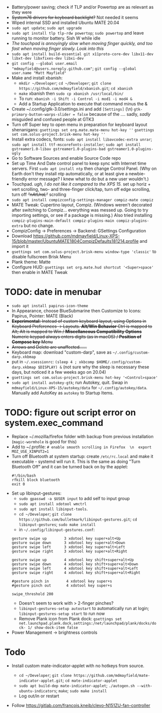 - Battery/power saving; check if TLP and/or Powertop are as relevant as they were
- ~~System76 drivers for keyboard backlight?~~ Not needed it seems
- Wiped internal SSD and installed Ubuntu MATE 20.04
- `sudo apt update`; `sudo apt upgrade`
- `sudo apt install tlp tlp-rdw powertop`; `sudo powertop` and leave running to monitor battery. 5ish W while idle
- *The touchpad is annoyingly slow when moving finger quickly, and too fast when moving finger slowly. Look into this*
- `sudo apt install build-essential git x11proto-core-dev libx11-dev libxt-dev libxfixes-dev libxi-dev`  
- `git config --global user.email "mdmayfield@users.noreply.github.com"`; `git config --global user.name "Matt Mayfield"`
- Make and install xbanish:
  - `mkdir ~/Developer`; `cd ~/Developer`; `git clone https://github.com/mdmayfield/xbanish.git`; `cd xbanish`
  - `make` xbanish then `sudo cp xbanish /usr/local/bin/`
  - To run: `xbanish -i Shift -i Control -i mod1 -i mod4 &`
  - Add a Startup Application to execute that command minus the &
- Create ~/.config/gtk-3.0/settings.ini and add `[Settings]` (\n) `gtk-primary-button-warps-slider = false` because of the .... sadly, *sadly* misguided and confused people at GTK3
- Turn off Super key to open menu in preparation for keyboard layout shenanigans:
`gsettings set org.mate.mate-menu hot-key ''`
`gsettings set com.solus-project.brisk-menu hot-key ''`
- Install extra codecs, fonts: `sudo apt install libavcodec-extra unrar`; `sudo apt install ttf-mscorefonts-installer`; `sudo apt install gstreamer1.0-libav gstreamer1.0-plugins-bad gstreamer1.0-plugins-ugly`
- Go to Software Sources and enable Source Code repo
- Set up Time And Date control panel to keep sync with Internet time servers. First `sudo apt install ntp` then change Control Panel. (Why on Earth don't they install ntp automatically, or at least give a newbie-friendly error message? I knew what to do but a new user wouldn't.)
- Touchpad. *ugh, I do not like it compared to the XPS 15.* set up horiz + vert scrolling, two- and three-finger click/tap, turn off edge scrolling, turn off ~~*"nAtUraL"*~~ scrolling
- `sudo apt install compizconfig-settings-manager compiz-mate compiz`
- MATE Tweak: Cupertino layout, Compiz. (Windows weren't decorated after switching to Compiz... everything was messed up. Going to try importing settings, or see if a package is missing.) Also tried installing `compiz-plugins-main-default compiz-plugins-main compiz-plugins-extra` but no change.
- CompizConfig -> Preferences -> Backend: GSettings Configuration
- Download https://github.com/mdmayfield/Linux-XPS-15/blob/master/UbuntuMATE1804CompizDefaults181214.profile and import it
- `gsettings set com.solus-project.brisk-menu window-type 'classic'` to disable fullscreen Brisk Menu
- Plank theme: Matte
- Configure HUD: `gsettings set org.mate.hud shortcut '<Super>space'` then enable in MATE Tweak
# TODO: date in menubar
- `sudo apt install papirus-icon-theme`
- In Appearance, choose BlueSubmarine then Customize to Icons: Papirus, Pointer: MATE (Black)
- ~~**Experimental:** Instead of custom keyboard layout, using Options in Keyboard Preferences -> Layouts. **Alt/Win Behavior** Ctrl is mapped to Alt; Alt is mapped to Win / **Miscellaneous Compatibility Options** Numeric keypad always enters digits (as in macOS) / **Position of Compose key** Menu~~
- ~~Arrows and Delete are unaffected......~~
- Keyboard map: download "custom-darp", save as `~/.config/custom-darp.xkbmap`
- put in `~/.xsessionrc`: `(sleep 4 ; xkbcomp $HOME/.config/custom-darp.xkbmap $DISPLAY) &` (not sure why the sleep is necessary these days, but noticed it a few weeks ago on 20.04)
- `gsettings set com.solus-project.brisk-menu hot-key '<Control>space'`
- `sudo apt install autokey-gtk`; run Autokey, quit. Swap in `mdmayfield/Linux-XPS-15/autokey/data` for `~/.config/autokey/data`. Manually add AutoKey as `autokey` to Startup Items.
# TODO: figure out script error on system.exec_command
- Replace ~/.mozilla/firefox folder with backup from previous installation (`magic-wormhole` is good for this)
- Add to ~/.profile: `# enable smooth scrolling in Firefox  \n  export MOZ_USE_XINPUT2=1`
- Turn off Bluetooth at system startup: create `/etc/rc.local` and make it executable - systemd will run it. This is the same as doing "Turn Bluetooth Off" and it can be turned back on by the applet:
  ```
  #!/bin/bash
  rfkill block bluetooth
  exit 0
  ```
- Set up libinput-gestures:
  - `sudo gpasswd -a $USER input` to add self to input group
  - `sudo apt install xdotool wmctrl`
  - `sudo apt install libinput-tools`.
  - `cd ~/Developer`; `git clone https://github.com/bulletmark/libinput-gestures.git`; `cd libinput-gestures`; `sudo make install`
  - in `~/.config/libinput-gestures.conf`:
  ```
  gesture swipe up        3 xdotool key super+alt+Up
  gesture swipe down      3 xdotool key super+alt+Down
  gesture swipe left      3 xdotool key super+alt+Left
  gesture swipe right     3 xdotool key super+alt+Right

  gesture swipe up        4 xdotool key shift+super+alt+Up
  gesture swipe down      4 xdotool key shift+super+alt+Down
  gesture swipe left      4 xdotool key shift+super+alt+Left
  gesture swipe right     4 xdotool key shift+super+alt+Right

  #gesture pinch in        4 xdotool key super+s
  #gesture pinch out       4 xdotool key super+s

  swipe_threshold 200
  ```
  - Doesn't seem to work with > 2-finger pinches?
  - `libinput-gestures-setup autostart` to automatically run at login; `libinput-gestures-setup start` to run now
  - Remove Plank icon from Plank dock: `gsettings set net.launchpad.plank.dock.settings:/net/launchpad/plank/docks/dock- 1/ show-dock-item false`
- Power Management -> brightness controls

# Todo 

- Install custom mate-indicator-applet with no hotkeys from source.
  - `cd ~/Developer`; `git clone https://github.com/mdmayfield/mate-indicator-applet.git`; `cd mate-indicator-applet`
  - `sudo apt build-dep mate-indicator-applet`; `./autogen.sh --with-ubuntu-indicators`; `make`; `sudo make install`
  - Log out/in or restart

- Follow https://gitlab.com/francois.kneib/clevo-N151ZU-fan-controller
